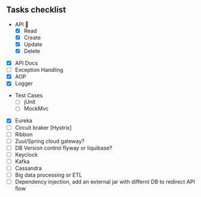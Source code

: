 ##  Tasks checklist

- API 🐙
    - [x] Read
    - [x] Create
    - [x] Update
    - [x] Delete
- [x] API Docs
- [ ] Exception Handling
- [x] AOP
- [x] Logger
- Test Cases
    - [ ] jUnit
    - [ ] MockMvc
- [x] Eureka
- [ ] Circuit braker [Hystrix]
- [ ] Ribbon
- [ ] Zuul/Spring cloud gateway?
- [ ] DB Version control flyway or liquibase?
- [ ] Keyclock
- [ ] Kafka
- [ ] Cassandra
- [ ] Big data processing or ETL
- [ ] Dependency injection, add an external jar with differnt DB to redirect API flow
